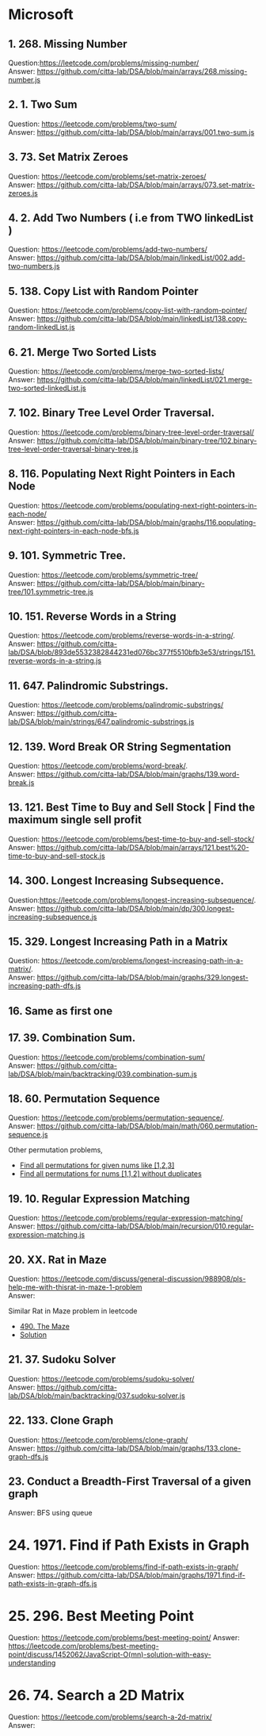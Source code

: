 # Microsoft 

## 1. 268. Missing Number     
Question:https://leetcode.com/problems/missing-number/    
Answer: https://github.com/citta-lab/DSA/blob/main/arrays/268.missing-number.js

## 2. 1. Two Sum    
Question: https://leetcode.com/problems/two-sum/    
Answer: https://github.com/citta-lab/DSA/blob/main/arrays/001.two-sum.js 

## 3. 73. Set Matrix Zeroes    
Question: https://leetcode.com/problems/set-matrix-zeroes/      
Answer: https://github.com/citta-lab/DSA/blob/main/arrays/073.set-matrix-zeroes.js

## 4. 2. Add Two Numbers ( i.e from TWO linkedList )       
Question: https://leetcode.com/problems/add-two-numbers/       
Answer: https://github.com/citta-lab/DSA/blob/main/linkedList/002.add-two-numbers.js 

## 5. 138. Copy List with Random Pointer    
Question:  https://leetcode.com/problems/copy-list-with-random-pointer/    
Answer: https://github.com/citta-lab/DSA/blob/main/linkedList/138.copy-random-linkedList.js 

## 6. 21. Merge Two Sorted Lists     
Question: https://leetcode.com/problems/merge-two-sorted-lists/    
Answer: https://github.com/citta-lab/DSA/blob/main/linkedList/021.merge-two-sorted-linkedList.js 

## 7. 102. Binary Tree Level Order Traversal.  
Question: https://leetcode.com/problems/binary-tree-level-order-traversal/   
Answer: https://github.com/citta-lab/DSA/blob/main/binary-tree/102.binary-tree-level-order-traversal-binary-tree.js  

## 8. 116. Populating Next Right Pointers in Each Node  
Question: https://leetcode.com/problems/populating-next-right-pointers-in-each-node/   
Answer: https://github.com/citta-lab/DSA/blob/main/graphs/116.populating-next-right-pointers-in-each-node-bfs.js   

## 9. 101. Symmetric Tree.   
Question: https://leetcode.com/problems/symmetric-tree/   
Answer: https://github.com/citta-lab/DSA/blob/main/binary-tree/101.symmetric-tree.js   

## 10. 151. Reverse Words in a String   
Question: https://leetcode.com/problems/reverse-words-in-a-string/.    
Answer: https://github.com/citta-lab/DSA/blob/893de5532382844231ed076bc377f5510bfb3e53/strings/151.reverse-words-in-a-string.js  

## 11. 647. Palindromic Substrings.        
Question: https://leetcode.com/problems/palindromic-substrings/   
Answer: https://github.com/citta-lab/DSA/blob/main/strings/647.palindromic-substrings.js

## 12. 139. Word Break OR String Segmentation   
Question: https://leetcode.com/problems/word-break/.        
Answer: https://github.com/citta-lab/DSA/blob/main/graphs/139.word-break.js  

## 13. 121. Best Time to Buy and Sell Stock | Find the maximum single sell profit 
Question:   https://leetcode.com/problems/best-time-to-buy-and-sell-stock/   
Answer: https://github.com/citta-lab/DSA/blob/main/arrays/121.best%20-time-to-buy-and-sell-stock.js   

## 14. 300. Longest Increasing Subsequence.  
Question:https://leetcode.com/problems/longest-increasing-subsequence/.  
Answer: https://github.com/citta-lab/DSA/blob/main/dp/300.longest-increasing-subsequence.js    

## 15. 329. Longest Increasing Path in a Matrix  
Question: https://leetcode.com/problems/longest-increasing-path-in-a-matrix/.    
Answer: https://github.com/citta-lab/DSA/blob/main/graphs/329.longest-increasing-path-dfs.js 

## 16. Same as first one    

## 17. 39. Combination Sum.   
Question: https://leetcode.com/problems/combination-sum/   
Answer: https://github.com/citta-lab/DSA/blob/main/backtracking/039.combination-sum.js   

## 18. 60. Permutation Sequence   
Question: https://leetcode.com/problems/permutation-sequence/.   
Answer: https://github.com/citta-lab/DSA/blob/main/math/060.permutation-sequence.js

Other permutation problems,
- [Find all permutations for given nums like [1,2,3]](https://github.com/citta-lab/DSA/blob/main/backtracking/046.permutations.js) 
- [Find all permutations for nums [1,1,2] without duplicates](https://github.com/citta-lab/DSA/blob/main/backtracking/047.permutations-II.js)

## 19. 10. Regular Expression Matching  
Question: https://leetcode.com/problems/regular-expression-matching/   
Answer: https://github.com/citta-lab/DSA/blob/main/recursion/010.regular-expression-matching.js   

## 20. XX. Rat in Maze  
Question: https://leetcode.com/discuss/general-discussion/988908/pls-help-me-with-thisrat-in-maze-1-problem  
Answer:  

Similar Rat in Maze problem in leetcode
- [490. The Maze](https://leetcode.com/problems/the-maze/) 
- [ Solution ](https://github.com/citta-lab/DSA/blob/main/backtracking/490.the-maze.js)

## 21. 37. Sudoku Solver    
Question: https://leetcode.com/problems/sudoku-solver/        
Answer: https://github.com/citta-lab/DSA/blob/main/backtracking/037.sudoku-solver.js

## 22. 133. Clone Graph   
Question: https://leetcode.com/problems/clone-graph/    
Answer: https://github.com/citta-lab/DSA/blob/main/graphs/133.clone-graph-dfs.js   

## 23. Conduct a Breadth-First Traversal of a given graph
Answer: BFS using queue 

# 24. 1971. Find if Path Exists in Graph  
Question: https://leetcode.com/problems/find-if-path-exists-in-graph/   
Answer: https://github.com/citta-lab/DSA/blob/main/graphs/1971.find-if-path-exists-in-graph-dfs.js  

# 25. 296. Best Meeting Point  
Question: https://leetcode.com/problems/best-meeting-point/ 
Answer: https://leetcode.com/problems/best-meeting-point/discuss/1452062/JavaScript-O(mn)-solution-with-easy-understanding 

# 26. 74. Search a 2D Matrix 
Question: https://leetcode.com/problems/search-a-2d-matrix/    
Answer: 